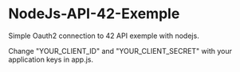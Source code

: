 # NodeJs-API-42-Exemple
Simple Oauth2 connection to 42 API exemple with nodejs.

Change "YOUR_CLIENT_ID" and "YOUR_CLIENT_SECRET" with your application keys in app.js.
